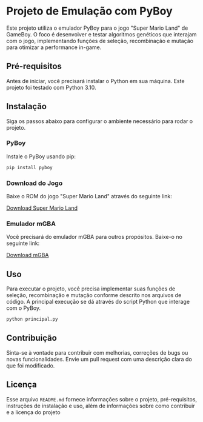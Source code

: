 # Projeto de Emulação com PyBoy

Este projeto utiliza o emulador PyBoy para o jogo "Super Mario Land" de GameBoy. O foco é desenvolver e testar algoritmos genéticos que interajam com o jogo, implementando funções de seleção, recombinação e mutação para otimizar a performance in-game.

## Pré-requisitos

Antes de iniciar, você precisará instalar o Python em sua máquina. Este projeto foi testado com Python 3.10.

## Instalação

Siga os passos abaixo para configurar o ambiente necessário para rodar o projeto.

### PyBoy

Instale o PyBoy usando pip:

```bash
pip install pyboy
```

### Download do Jogo

Baixe o ROM do jogo "Super Mario Land" através do seguinte link:

[Download Super Mario Land](https://www.emulatorgames.net/roms/gameboy/super-mario-land-jue-v11/)

### Emulador mGBA

Você precisará do emulador mGBA para outros propósitos. Baixe-o no seguinte link:

[Download mGBA](https://mgba.io/downloads.html)

## Uso

Para executar o projeto, você precisa implementar suas funções de seleção, recombinação e mutação conforme descrito nos arquivos de código. A principal execução se dá através do script Python que interage com o PyBoy.

```bash
python principal.py
```

## Contribuição

Sinta-se à vontade para contribuir com melhorias, correções de bugs ou novas funcionalidades. Envie um pull request com uma descrição clara do que foi modificado.

## Licença

Esse arquivo `README.md` fornece informações sobre o projeto, pré-requisitos, instruções de instalação e uso, além de informações sobre como contribuir e a licença do projeto 
